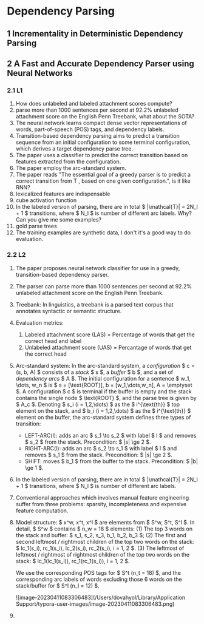 # Dependency Parsing

## 1 Incrementality in Deterministic Dependency Parsing



## 2 A Fast and Accurate Dependency Parser using Neural Networks

### 2.1 L1

1. How does unlabeled and labeled attachment scores compute?
2. parse more than 1000 sentences per second at 92.2% unlabeled attachment score on the English Penn Treebank, what about the SOTA?
3. The neural network learns compact dense vector representations of words, part-of-speech (POS) tags, and dependency labels.
4. Transition-based dependency parsing aims to predict a transition sequence from an initial configuration to some terminal configuration, which derives a target dependency parse tree.
5. The paper uses a classifier to predict the correct transition based on features extracted from the configuration.
6. The paper employ the arc-standard system.
7. The paper reads "The essential goal of a greedy parser is to predict a correct transition from T , based on one given configuration.", is it like RNN?
8. lexicalized features are indispensable
9. cube activation function
10. In the labeled version of parsing, there are in total $ |\mathcal{T}| = 2N_l + 1 $ transitions, where $ N_l $ is number of different arc labels. Why? Can you give me some examples?
11. gold parse trees
12. The training examples are synthetic data, I don't it's a good way to do evaluation.

### 2.2 L2

1. The paper proposes neural network classifier for use in a greedy, transition-based dependency parser.

2. The parser can parse more than 1000 sentences per second at 92.2% unlabeled attachment score on the English Penn Treebank.

3. Treebank: In linguistics, a treebank is a parsed text corpus that annotates syntactic or semantic structure.

4. Evaluation metrics:

   1. Labeled attachment score (LAS) = Percentage of words that get the correct head and label
   2. Unlabeled attachment score (UAS) = Percantage of words that get the correct head

5. Arc-standard system: In the arc-standard system, a *configuration* $ c = (s, b, A) $ consists of a *stack* $ s $, a *buffer* $ b $, and a set of *dependency arcs* $ A $. The initial configuration for a sentence $ w_1, \dots, w_n $ is $ s = [\text{ROOT}], b = [w_1,\dots,w_n], A = \emptyset $. A configuration $ c $ is terminal if the buffer is empty and the stack contains the single node $ \text{ROOT} $, and the parse tree is given by $ A_c $. Denoting $ s_i (i = 1,2,\dots) $ as the $ i^{\text{th}} $ top element on the stack, and $ b_i (i = 1,2,\dots) $ as the $ i^{\text{th}} $ element on the buffer, the arc-standard system defines three types of transition:

   - LEFT-ARC(l): adds an arc $ s_1 \to s_2 $ with label $ l $ and removes $ s_2 $ from the stack. Precondition: $ |s| \ge 2 $.
   - RIGHT-ARC(l): adds an arc $ s_2 \to s_1 $ with label $ l $ and removes $ s_1 $ from the stack. Precondition: $ |s| \ge 2 $.
   - SHIFT: moves $ b_1 $ from the buffer to the stack. Precondition: $ |b| \ge 1 $.

6. In the labeled version of parsing, there are in total $ |\mathcal{T}| = 2N_l + 1 $ transitions, where $ N_l $ is number of different arc labels.

7. Conventional approaches which involves manual feature engineering suffer from three problems: sparsity, incompleteness and expensive feature computation.

8. Model structure: $ x^w, x^t, x^l $ are elements from $ S^w, S^t, S^l $. In detail, $ S^w $ contains $ n_w = 18 $ elements: (1) The top 3 words on the stack and buffer: $ s_1, s_2, s_3, b_1, b_2, b_3 $; (2) The first and second leftmost / rightmost children of the top two words on the stack: $ lc_1(s_i), rc_1(s_i), lc_2(s_i), rc_2(s_i), i = 1, 2 $. (3) The leftmost of leftmost / rightmost of rightmost children of the top two words on the stack: $ lc_1(lc_1(s_i)), rc_1(rc_1(s_i)), i = 1, 2 $.

   We use the corresponding POS tags for $ S^t (n_t = 18) $, and the corresponding arc labels of words excluding those 6 words on the stack/buffer for $ S^l (n_l = 12) $.

   ![image-20230411083306483](/Users/dovahyol/Library/Application Support/typora-user-images/image-20230411083306483.png)

9. 